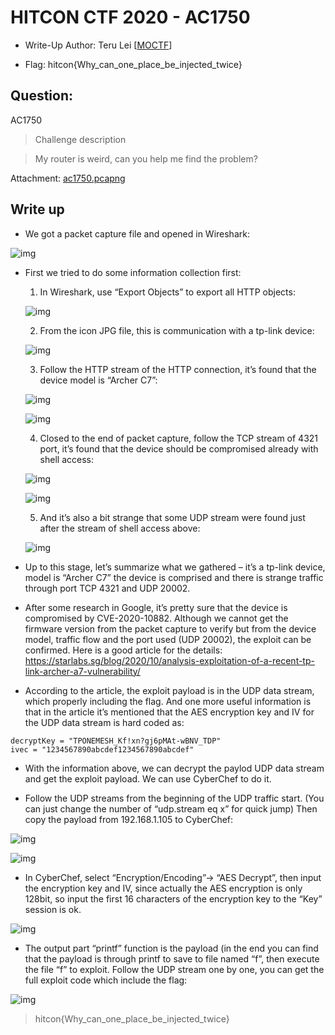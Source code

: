 # HITCON CTF 2020 - AC1750
- Write-Up Author: Teru Lei \[[MOCTF](https://www.facebook.com/MOCSCTF)\]

- Flag: hitcon{Why_can_one_place_be_injected_twice}

## **Question:**
AC1750

>Challenge description

>My router is weird, can you help me find the problem?

Attachment: [ac1750.pcapng](./ac1750.pcapng)

## Write up
- We got a packet capture file and opened in Wireshark:

![img](./img/1.JPG)

- First we tried to do some information collection first:
	1. In Wireshark, use “Export Objects” to export all HTTP objects:

	![img](./img/2.JPG)

	2. From the icon JPG file, this is communication with a tp-link device:

	![img](./img/3.JPG)

	3. Follow the HTTP stream of the HTTP connection, it’s found that the device model is “Archer C7”:

	![img](./img/4.JPG)

	![img](./img/5.JPG)

	4. Closed to the end of packet capture, follow the TCP stream of 4321 port, it’s found that the device should be compromised already with shell access:

	![img](./img/6.JPG)

	![img](./img/7.JPG)

	5. And it’s also a bit strange that some UDP stream were found just after the stream of shell access above:

	![img](./img/8.JPG)

- Up to this stage, let’s summarize what we gathered – it’s a tp-link device, model is “Archer C7” the device is comprised and there is strange traffic through port TCP 4321 and UDP 20002.

- After some research in Google, it’s pretty sure that the device is compromised by CVE-2020-10882. Although we cannot get the firmware version from the packet capture to verify but from the device model, traffic flow and the port used (UDP 20002), the exploit can be confirmed. Here is a good article for the details:
https://starlabs.sg/blog/2020/10/analysis-exploitation-of-a-recent-tp-link-archer-a7-vulnerability/

- According to the article, the exploit payload is in the UDP data stream, which properly including the flag. And one more useful information is that in the article it’s mentioned that the AES encryption key and IV for the UDP data stream is hard coded as:

```
decryptKey = "TPONEMESH_Kf!xn?gj6pMAt-wBNV_TDP"
ivec = "1234567890abcdef1234567890abcdef"
```

- With the information above, we can decrypt the paylod UDP data stream and get the exploit payload. We can use CyberChef to do it.

- Follow the UDP streams from the beginning of the UDP traffic start. (You can just change the number of “udp.stream eq x” for quick jump) Then copy the payload from 192.168.1.105 to CyberChef:

![img](./img/9.JPG)

![img](./img/10.JPG)

- In CyberChef, select “Encryption/Encoding”-> “AES Decrypt”, then input the encryption key and IV, since actually the AES encryption is only 128bit, so input the first 16 characters of the encryption key to the “Key” session is ok.

![img](./img/11.JPG)

- The output part “printf” function is the payload (in the end you can find that the payload is through printf to save to file named “f”, then execute the file “f” to exploit. Follow the UDP stream one by one, you can get the full exploit code which include the flag:

![img](./img/12.jpg)

> hitcon{Why_can_one_place_be_injected_twice}
